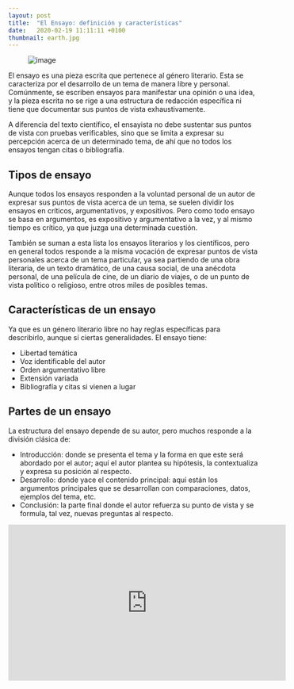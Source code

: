 ```yaml
---
layout: post
title:  "El Ensayo: definición y características"
date:   2020-02-19 11:11:11 +0100
thumbnail: earth.jpg
---
```

<figure>
	<img src="{{ site.baseurl }}/assets/ensayo.jpg" alt="image">
	<figcaption>
	</figcaption>
</figure>

El ensayo es una pieza escrita que pertenece al género literario. Esta se caracteriza por el desarrollo de un tema de manera libre y personal. Comúnmente, se escriben ensayos para manifestar una opinión o una idea, y la pieza escrita no se rige a una estructura de redacción específica ni tiene que documentar sus puntos de vista exhaustivamente.

A diferencia del texto científico, el ensayista no debe sustentar sus puntos de vista con pruebas verificables, sino que se limita a expresar su percepción acerca de un determinado tema, de ahí que no todos los ensayos tengan citas o bibliografía.

## Tipos de ensayo

Aunque todos los ensayos responden a la voluntad personal de un autor de expresar sus puntos de vista acerca de un tema, se suelen dividir los ensayos en críticos, argumentativos, y expositivos. Pero como todo ensayo se basa en argumentos, es expositivo y argumentativo a la vez, y al mismo tiempo es crítico, ya que juzga una determinada cuestión.

También se suman a esta lista los ensayos literarios y los científicos, pero en general todos responde a la misma vocación de expresar puntos de vista personales acerca de un tema particular, ya sea partiendo de una obra literaria, de un texto dramático, de una causa social, de una anécdota personal, de una película de cine, de un diario de viajes, o de un punto de vista político o religioso, entre otros miles de posibles temas. 

## Características de un ensayo

Ya que es un género literario libre no hay reglas específicas para describirlo, aunque sí ciertas generalidades. El ensayo tiene:

- Libertad temática 
- Voz identificable del autor
- Orden argumentativo libre
- Extensión variada
- Bibliografía y citas si vienen a lugar

## Partes de un ensayo

La estructura del ensayo depende de su autor, pero muchos responde a la división clásica de:

- Introducción: donde se presenta el tema y la forma en que este será abordado por el autor; aquí el autor plantea su hipótesis, la contextualiza y expresa su posición al respecto.
- Desarrollo: donde yace el contenido principal: aquí están los argumentos principales que se desarrollan con comparaciones, datos, ejemplos del tema, etc.
- Conclusión: la parte final donde el autor refuerza su punto de vista y se formula, tal vez, nuevas preguntas al respecto.

<iframe width="560" height="315" src="https://www.youtube.com/embed/OmlrSkipXso" frameborder="0" allow="accelerometer; autoplay; encrypted-media; gyroscope; picture-in-picture" allowfullscreen></iframe>